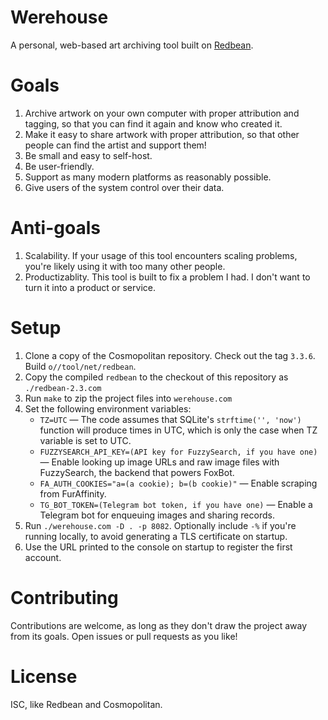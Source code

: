 # Werehouse

A personal, web-based art archiving tool built on [Redbean](https://redbean.dev).

# Goals

1. Archive artwork on your own computer with proper attribution and tagging, so that you can find it again and know who created it.
2. Make it easy to share artwork with proper attribution, so that other people can find the artist and support them!
3. Be small and easy to self-host.
4. Be user-friendly.
5. Support as many modern platforms as reasonably possible.
6. Give users of the system control over their data.

# Anti-goals

1. Scalability. If your usage of this tool encounters scaling problems, you're likely using it with too many other people.
2. Productizablity. This tool is built to fix a problem I had. I don't want to turn it into a product or service.

# Setup

1. Clone a copy of the Cosmopolitan repository. Check out the tag `3.3.6`. Build `o//tool/net/redbean`.
2. Copy the compiled `redbean` to the checkout of this repository as `./redbean-2.3.com`
3. Run `make` to zip the project files into `werehouse.com`
4. Set the following environment variables:
   - `TZ=UTC` — The code assumes that SQLite's `strftime('', 'now')` function will produce times in UTC, which is only the case when TZ variable is set to UTC.
   - `FUZZYSEARCH_API_KEY=(API key for FuzzySearch, if you have one)` — Enable looking up image URLs and raw image files with FuzzySearch, the backend that powers FoxBot.
   - `FA_AUTH_COOKIES="a=(a cookie); b=(b cookie)"` — Enable scraping from FurAffinity.
   - `TG_BOT_TOKEN=(Telegram bot token, if you have one)` — Enable a Telegram bot for enqueuing images and sharing records.
5. Run `./werehouse.com -D . -p 8082`. Optionally include `-%` if you're running locally, to avoid generating a TLS certificate on startup.
6. Use the URL printed to the console on startup to register the first account.

# Contributing

Contributions are welcome, as long as they don't draw the project away from its goals. Open issues or pull requests as you like!

# License

ISC, like Redbean and Cosmopolitan.
